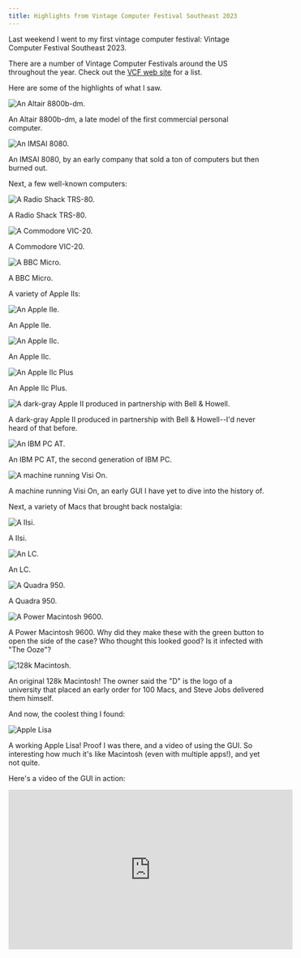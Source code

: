 ```yaml
---
title: Highlights from Vintage Computer Festival Southeast 2023
---
```


Last weekend I went to my first vintage computer festival: Vintage Computer Festival Southeast 2023.

There are a number of Vintage Computer Festivals around the US throughout the year. Check out the [VCF web site](https://vcfed.org/) for a list.

Here are some of the highlights of what I saw.

![An Altair 8800b-dm.](/img/posts/vintage-computer-festival-2023/altair-8080b-dm.jpg)

An Altair 8800b-dm, a late model of the first commercial personal computer.

![An IMSAI 8080.](/img/posts/vintage-computer-festival-2023/imsai-8080.jpg)

An IMSAI 8080, by an early company that sold a ton of computers but then burned out.

Next, a few well-known computers:

![A Radio Shack TRS-80.](/img/posts/vintage-computer-festival-2023/trs-80.jpg)

A Radio Shack TRS-80.

![A Commodore VIC-20.](/img/posts/vintage-computer-festival-2023/vic-20.jpg)

A Commodore VIC-20.

![A BBC Micro.](/img/posts/vintage-computer-festival-2023/bbc-micro.jpg)

A BBC Micro.

A variety of Apple IIs:

![An Apple IIe.](/img/posts/vintage-computer-festival-2023/apple-iie.jpg)

An Apple IIe.

![An Apple IIc.](/img/posts/vintage-computer-festival-2023/apple-iic.jpg)

An Apple IIc.

![An Apple IIc Plus](/img/posts/vintage-computer-festival-2023/apple-iic-plus.jpg)

An Apple IIc Plus.

![A dark-gray Apple II produced in partnership with Bell & Howell.](/img/posts/vintage-computer-festival-2023/appleii-bell-and-howell.jpg)

A dark-gray Apple II produced in partnership with Bell & Howell--I'd never heard of that before.

![An IBM PC AT.](/img/posts/vintage-computer-festival-2023/imb-pc-at.jpg)

An IBM PC AT, the second generation of IBM PC.

![A machine running Visi On.](/img/posts/vintage-computer-festival-2023/visi-on.jpg)

A machine running Visi On, an early GUI I have yet to dive into the history of.

Next, a variety of Macs that brought back nostalgia:

![A IIsi.](/img/posts/vintage-computer-festival-2023/macintosh-iisi.jpg)

A IIsi.

![An LC.](/img/posts/vintage-computer-festival-2023/macintosh-lc.jpg)

An LC.

![A Quadra 950.](/img/posts/vintage-computer-festival-2023/macintosh-quadra-950.jpg)

A Quadra 950.

![A Power Macintosh 9600.](/img/posts/vintage-computer-festival-2023/power-macintosh-9600-200.jpg)

A Power Macintosh 9600. Why did they make these with the green button to open the side of the case? Who thought this looked good? Is it infected with "The Ooze"?

![128k Macintosh.](/img/posts/vintage-computer-festival-2023/macintosh-128k.jpg)

An original 128k Macintosh! The owner said the "D" is the logo of a university that placed an early order for 100 Macs, and Steve Jobs delivered them himself.

And now, the coolest thing I found:

![Apple Lisa](/img/posts/vintage-computer-festival-2023/apple-lisa.jpg)

A working Apple Lisa! Proof I was there, and a video of using the GUI. So interesting how much it's like Macintosh (even with multiple apps!), and yet not quite.

Here's a video of the GUI in action:

<iframe width="560" height="315" src="https://www.youtube-nocookie.com/embed/Wuv-ZiIInSc" title="YouTube video player" frameborder="0" allow="accelerometer; autoplay; clipboard-write; encrypted-media; gyroscope; picture-in-picture; web-share" allowfullscreen></iframe>
